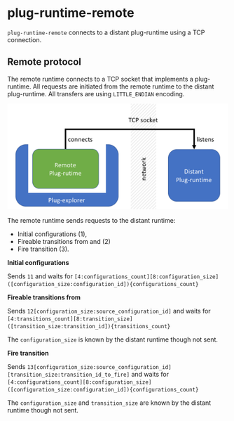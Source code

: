 # plug-runtime-remote

`plug-runtime-remote` connects to a distant plug-runtime using a TCP connection.

## Remote protocol

The remote runtime connects to a TCP socket that implements a plug-runtime. 
All requests are initiated from the remote runtime to the distant plug-runtime.
All transfers are using `LITTLE_ENDIAN` encoding.

![Remote connection](images/remote.png)

The remote runtime sends requests to the distant runtime:

- Initial configurations (1),
- Fireable transitions from and (2)
- Fire transition (3).


**Initial configurations**

Sends `11` and waits for `[4:configurations_count][8:configuration_size] ([configuration_size:configuration_id]){configurations_count}`

**Fireable transitions from**

Sends `12[configuration_size:source_configuration_id]` and waits for `[4:transitions_count][8:transition_size]([transition_size:transition_id]){transitions_count}`

The `configuration_size` is known by the distant runtime though not sent.

**Fire transition**

Sends `13[configuration_size:source_configuration_id][transition_size:transition_id_to_fire]` and waits for `[4:configurations_count][8:configuration_size] ([configuration_size:configuration_id]){configurations_count}`

The `configuration_size` and `transition_size` are known by the distant runtime though not sent.
